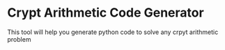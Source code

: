# Crypt Arithmetic Code Generator
This tool will help you generate python code to solve any crpyt arithmetic problem